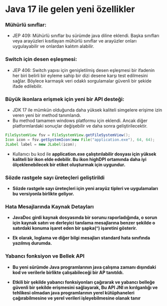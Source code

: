 # Java 17 ile gelen yeni özellikler
### Mühürlü sınıflar:
- JEP 409: Mühürlü sınıflar bu sürümde java diline eklendi. Başka sınıfları veya arayüzleri kısıtlayan mühürlü sınıflar ve arayüzler onları uygulayabilir ve onlardan kalıtım alabilir.
### Switch için desen eşleşmesi:
* JEP 406: Switch yapısı için genişletilmiş desen eşleşmesi bir ifadenin her biri belirli bir eyleme sahip bir dizi desene karşı test edilmesini sağlar. Böylece karmaşık veri odaklı sorgulamalar güvenli bir şekide ifade edilebilir.
### Büyük ikonlara erişmek için yeni bir API desteği:
* JDK 17 ile mümkün olduğunda daha yüksek kaliteli simgelere erişime izin veren yeni bir method tanımlandı. 
* Bu method tamamen windows platformu için eklendi. Ancak diğer platformlardaki sonuçlar değişebilir ve daha sonra geliştirilecektir.

 ```java
 FileSystemView fsv = FileSystemView.getFileSystemView();
 Icon icon = fsv.getSystemIcon(new File("application.exe"), 64, 64);
 JLabel label = new JLabel(icon);
```
* Kullanıcı bu kod ile <strong>application.exe<strong> çalıştırılabilir dosyası için yüksek kaliteli bir ikon elde edebilir. Bu ikon highDPI ortamında daha iyi ölçeklenebilecek bir etiket oluşturmak için uygundur.
### Sözde rastgele sayı üreteçleri geliştirildi
* Sözde rastgele sayı üreteçleri için yeni arayüz tipleri ve uygulamaları bu versiyonla birlikte geliyor.
### Hata Mesajlarında Kaynak Detayları
- JavaDoc girdi kaynak dosyasında bir sorunu raporladığında, o sorun için kaynak satırı ve derleyici tanılama mesajlarına benzer şekilde o satırdaki konuma işaret eden bir şapka(^) işaretini gösterir.

- Ek olarak, loglama ve diğer bilgi mesajları standard hata sınıfında yazılmış durumda. 

### Yabancı fonksiyon ve Bellek API
* Bu yeni sürümde Java programlarının java çalışma zamanı dışındaki kod ve verilerle birlikte çalışabileceği bir AP tanıtıldı.
- Etkili bir şekilde yabancı fonksiyonları çağırarak ve yabancı belleğe güvenli bir şekilde erişmesini sağlayarak, Bu API JNI ın kırılganlığı ve tehlikesi olmadan java programlarının yerel kütüphaneleri çağırabilmesine ve yerel verileri işleyebilmesine olanak tanır
